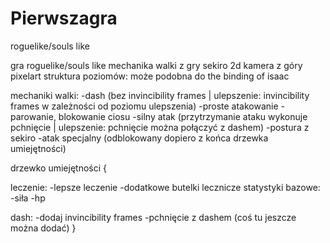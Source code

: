 # Pierwszagra
roguelike/souls like

gra roguelike/souls like mechanika walki z  gry sekiro 
2d kamera z góry
pixelart
struktura poziomów: może podobna do the binding of isaac 

mechaniki walki:
-dash (bez invincibility frames | ulepszenie: invincibility frames w zależności od poziomu ulepszenia)
-proste atakowanie 
-parowanie, blokowanie ciosu
-silny atak (przytrzymanie ataku wykonuje pchnięcie | ulepszenie: pchnięcie można połączyć z dashem)
-postura z sekiro
-atak specjalny (odblokowany dopiero z końca drzewka umiejętności)

drzewko umiejętności { 

leczenie:
-lepsze leczenie
-dodatkowe butelki lecznicze
statystyki bazowe:
-siła
-hp

dash:
-dodaj invincibility frames 
-pchnięcie z dashem 
(coś tu jeszcze można dodać)
}
